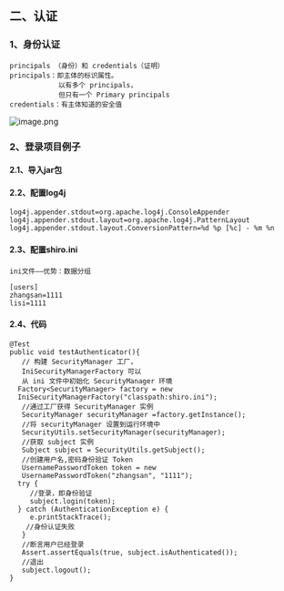## 二、认证
### 1、身份认证
    principals （身份）和 credentials（证明）
    principals：即主体的标识属性。  
                以有多个 principals，
                但只有一个 Primary principals
    credentials：有主体知道的安全值
![image.png](https://i.loli.net/2019/10/29/zlrij9I1XtySpU7.png)
### 2、登录项目例子
#### 2.1、导入jar包
#### 2.2、配置log4j
```log4j.rootLogger=debug, stdout
log4j.appender.stdout=org.apache.log4j.ConsoleAppender
log4j.appender.stdout.layout=org.apache.log4j.PatternLayout
log4j.appender.stdout.layout.ConversionPattern=%d %p [%c] - %m %n

```
#### 2.3、配置shiro.ini
    ini文件——优势：数据分组
```
[users]
zhangsan=1111
lisi=1111

```
#### 2.4、代码
```//用户登录和退出
@Test
public void testAuthenticator(){
   // 构建 SecurityManager 工厂，
   IniSecurityManagerFactory 可以
   从 ini 文件中初始化 SecurityManager 环境
  Factory<SecurityManager> factory = new
  IniSecurityManagerFactory("classpath:shiro.ini");
   //通过工厂获得 SecurityManager 实例
   SecurityManager securityManager =factory.getInstance();
   //将 securityManager 设置到运行环境中
   SecurityUtils.setSecurityManager(securityManager);
   //获取 subject 实例
   Subject subject = SecurityUtils.getSubject();
   //创建用户名,密码身份验证 Token
   UsernamePasswordToken token = new
   UsernamePasswordToken("zhangsan", "1111");
  try {
     //登录，即身份验证
     subject.login(token);
  } catch (AuthenticationException e) {
     e.printStackTrace();
    //身份认证失败
   }
   //断言用户已经登录
   Assert.assertEquals(true, subject.isAuthenticated());
   //退出
   subject.logout();
}


```

